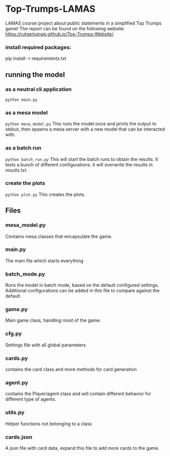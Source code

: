 # Top-Trumps-LAMAS
LAMAS course project about public statements in a simplified Top Trumps game!
The report can be found on the following website: https://rutgerluinge.github.io/Top-Trumps-Website/

### install required packages:
pip install -r requirements.txt

## running the model
### as a neutral cli application
```python main.py```

### as a mesa model
```python mesa_model.py```
This runs the model once and prints the output to stdout, then spawns a mesa server with a new model that can be interacted with.

### as a batch run
```python batch_run.py```
This will start the batch runs to obtain the results. It tests a bunch of different configurations. it will overwrite the results in resutls.txt.

### create the plots
```python plot.py```
This creates the plots.

## Files

### mesa_model.py
Contains mesa classes that encapsulate the game.

### main.py
The main file which starts everything

### batch_mode.py
Runs the model in batch mode, based on the default configured settings. Additional configurations can be added in this file to compare against the default.
### game.py
Main game class, handling most of the game.

### cfg.py
Settings file with all global parameters

### cards.py
contains the card class and more methods for card generation

### agent.py
contains the Player/agent class and will contain different behavior for different type
of agents.
### utils.py
Helper functions not belonging to a class

### cards.json
A json file with card data, expand this file to add more cards to the game.
